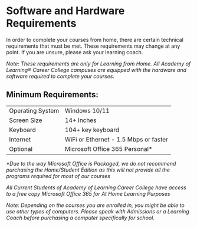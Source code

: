 # Software and Hardware Requirements
In order to complete your courses from home, there are certain technical requirements that must be met.
These requirements may change at any point. If you are unsure, please ask your learning coach.

*Note: These requirements are only for Learning from Home. All Academy of Learning® Career College campuses are equipped with the hardware and software required to complete your courses.*

## Minimum Requirements:
|||
|-|-|
| Operating System | Windows 10/11 |
| Screen Size | 14+ Inches |
| Keyboard | 104+ key keyboard |
| Internet | WiFi or Ethernet - 1.5 Mbps or faster |
Optional | Microsoft Office 365 Personal* |

*\*Due to the way Microsoft Office is Packaged, we do not recommend purchasing the Home/Student Edition as this will not provide all the programs required for most of our courses*

*All Current Students of Academy of Learning Career College have access to a free copy Microsoft Office 365 for At Home Learning Purposes*

*Note: Depending on the courses you are enrolled in, you might be able to use other types of computers. Please speak with Admissions or a Learning Coach before purchasing a computer specifically for school.*
